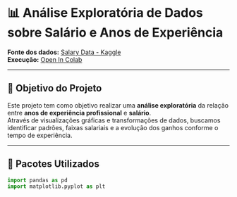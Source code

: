 # 📊 Análise Exploratória de Dados sobre Salário e Anos de Experiência

**Fonte dos dados:** [Salary Data - Kaggle](https://www.kaggle.com)  
**Execução:** [Open In Colab](https://colab.research.google.com/)

---

## 🧠 Objetivo do Projeto
Este projeto tem como objetivo realizar uma **análise exploratória** da relação entre **anos de experiência profissional** e **salário**.  
Através de visualizações gráficas e transformações de dados, buscamos identificar padrões, faixas salariais e a evolução dos ganhos conforme o tempo de experiência.

---

## 🧩 Pacotes Utilizados

```python
import pandas as pd
import matplotlib.pyplot as plt
